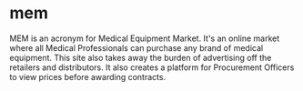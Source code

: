 # mem
MEM is an acronym for  Medical Equipment Market. It's an online market where all Medical Professionals can purchase any brand of medical equipment. This site also takes away the burden of advertising off the retailers and distributors. It also creates a platform for Procurement Officers to view prices before awarding contracts. 
